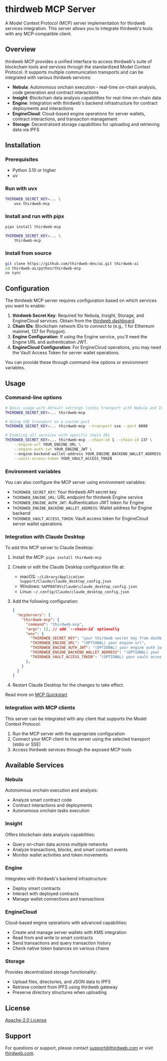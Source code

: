 # thirdweb MCP Server

A Model Context Protocol (MCP) server implementation for thirdweb services integration. This server allows you to integrate thirdweb's tools with any MCP-compatible client.

## Overview

thirdweb MCP provides a unified interface to access thirdweb's suite of blockchain tools and services through the standardized Model Context Protocol. It supports multiple communication transports and can be integrated with various thirdweb services:

- **Nebula**: Autonomous onchain execution - real-time on-chain analysis, code generation and contract interactions
- **Insight**: Blockchain data analysis capabilities for real-time on-chain data
- **Engine**: Integration with thirdweb's backend infrastructure for contract deployments and interactions
- **EngineCloud**: Cloud-based engine operations for server wallets, contract interactions, and transaction management
- **Storage**: Decentralized storage capabilities for uploading and retrieving data via IPFS

## Installation

### Prerequisites

- Python 3.10 or higher
- uv

### Run with uvx
```bash
THIRDWEB_SECRET_KEY=... \
    uvx thirdweb-mcp
```

### Install and run with pipx

```bash
pipx install thirdweb-mcp

THIRDWEB_SECRET_KEY=... \
    thirdweb-mcp
```

### Install from source

```bash
git clone https://github.com/thirdweb-dev/ai.git thirdweb-ai
cd thirdweb-ai/python/thirdweb-mcp
uv sync
```

## Configuration

The thirdweb MCP server requires configuration based on which services you want to enable:

1. **thirdweb Secret Key**: Required for Nebula, Insight, Storage, and EngineCloud services. Obtain from the [thirdweb dashboard](https://thirdweb.com/dashboard).
2. **Chain IDs**: Blockchain network IDs to connect to (e.g., 1 for Ethereum mainnet, 137 for Polygon).
3. **Engine Configuration**: If using the Engine service, you'll need the Engine URL and authentication JWT.
4. **EngineCloud Configuration**: For EngineCloud operations, you may need the Vault Access Token for server wallet operations.

You can provide these through command-line options or environment variables.

## Usage

### Command-line options

```bash
# Basic usage with default settings (stdio transport with Nebula and Insight)
THIRDWEB_SECRET_KEY=... thirdweb-mcp 

# Using SSE transport on a custom port
THIRDWEB_SECRET_KEY=... thirdweb-mcp --transport sse --port 8080

# Enabling all services with specific chain IDs
THIRDWEB_SECRET_KEY=... thirdweb-mcp --chain-id 1 --chain-id 137 \
    --engine-url YOUR_ENGINE_URL \
    --engine-auth-jwt YOUR_ENGINE_JWT \ 
    --engine-backend-wallet-address YOUR_ENGINE_BACKEND_WALLET_ADDRESS \
    --vault-access-token YOUR_VAULT_ACCESS_TOKEN
```

### Environment variables

You can also configure the MCP server using environment variables:

- `THIRDWEB_SECRET_KEY`: Your thirdweb API secret key
- `THIRDWEB_ENGINE_URL`: URL endpoint for thirdweb Engine service
- `THIRDWEB_ENGINE_AUTH_JWT`: Authentication JWT token for Engine
- `THIRDWEB_ENGINE_BACKEND_WALLET_ADDRESS`: Wallet address for Engine backend
- `THIRDWEB_VAULT_ACCESS_TOKEN`: Vault access token for EngineCloud server wallet operations

### Integration with Claude Desktop
To add this MCP server to Claude Desktop:

1. Install the MCP: `pipx install thirdweb-mcp`

2. Create or edit the Claude Desktop configuration file at:
   - macOS: `~/Library/Application Support/Claude/claude_desktop_config.json`
   - Windows: `%APPDATA%\Claude\claude_desktop_config.json`
   - Linux: `~/.config/Claude/claude_desktop_config.json`

3. Add the following configuration:

   ```json
   {
     "mcpServers": {
       "thirdweb-mcp": {
         "command": "thirdweb-mcp",
         "args": [], // add `--chain-id` optionally
         "env": {
           "THIRDWEB_SECRET_KEY": "your thirdweb secret key from dashboard",
           "THIRDWEB_ENGINE_URL": "(OPTIONAL) your engine url",
           "THIRDWEB_ENGINE_AUTH_JWT": "(OPTIONAL) your engine auth jwt",
           "THIRDWEB_ENGINE_BACKEND_WALLET_ADDRESS": "(OPTIONAL) your engine backend wallet address",
           "THIRDWEB_VAULT_ACCESS_TOKEN": "(OPTIONAL) your vault access token for EngineCloud"
         },
       }
     }
   }
   ```

4. Restart Claude Desktop for the changes to take effect.

Read more on [MCP Quickstart](https://modelcontextprotocol.io/quickstart/user)

### Integration with MCP clients

This server can be integrated with any client that supports the Model Context Protocol:

1. Run the MCP server with the appropriate configuration
2. Connect your MCP client to the server using the selected transport (stdio or SSE)
3. Access thirdweb services through the exposed MCP tools

## Available Services

### Nebula

Autonomous onchain execution and analysis:
- Analyze smart contract code
- Contract interactions and deployments
- Autonomous onchain tasks execution

### Insight

Offers blockchain data analysis capabilities:
- Query on-chain data across multiple networks
- Analyze transactions, blocks, and smart contract events
- Monitor wallet activities and token movements

### Engine

Integrates with thirdweb's backend infrastructure:
- Deploy smart contracts
- Interact with deployed contracts
- Manage wallet connections and transactions

### EngineCloud

Cloud-based engine operations with advanced capabilities:
- Create and manage server wallets with KMS integration
- Read from and write to smart contracts
- Send transactions and query transaction history
- Check native token balances on various chains

### Storage

Provides decentralized storage functionality:
- Upload files, directories, and JSON data to IPFS
- Retrieve content from IPFS using thirdweb gateway
- Preserve directory structures when uploading

## License

[Apache-2.0 License](LICENSE)

## Support

For questions or support, please contact [support@thirdweb.com](mailto:support@thirdweb.com) or visit [thirdweb.com](https://thirdweb.com).

